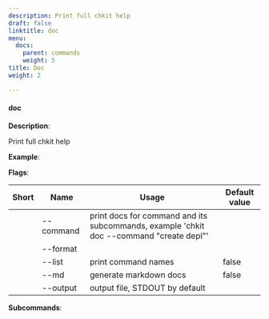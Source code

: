 ```yaml
---
description: Print full chkit help
draft: false
linktitle: doc
menu:
  docs:
    parent: commands
    weight: 5
title: Doc
weight: 2

---
```


#### <a name="doc">doc</a>

**Description**:

Print full chkit help

**Example**:



**Flags**:

| Short | Name | Usage | Default value |
| ----- | ---- | ----- | ------------- |
|  | --command | print docs for command and its subcommands, example 'chkit doc --command "create depl"' |  |
|  | --format |  |  |
|  | --list | print command names | false |
|  | --md | generate markdown docs | false |
|  | --output | output file, STDOUT by default |  |


**Subcommands**:



